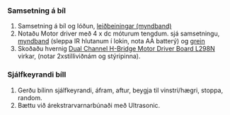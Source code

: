 ### Samsetning á bíl
1. Samsetning á bíl og lóðun, [leiðbeiningar (myndband)](https://youtu.be/oCacTJyINAM) 
1. Notaðu Motor driver með 4 x dc móturum tengdum. sjá samsetningu, [myndband](https://youtu.be/WlQ-E6P1jkY) (sleppa IR hlutanum í lokin, nota AA batterý) og [grein](https://www.instructables.com/Simple-CAR-Arduino-IR-Controlled/)
1. Skoðaðu hvernig [Dual Channel H-Bridge Motor Driver Board L298N](https://dronebotworkshop.com/dc-motors-l298n-h-bridge/) virkar, (notar 2xstilliviðnám og stýripinna).

### Sjálfkeyrandi bíll
1. Gerðu bílinn sjálfkeyrandi, áfram, aftur, beygja til vinstri/hægri, stoppa, random.
1. Bættu við árekstrarvarnarbúnaði með Ultrasonic.

